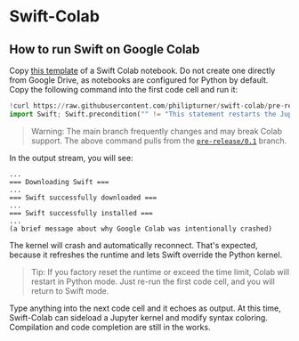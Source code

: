 # Swift-Colab

## How to run Swift on Google Colab

Copy [this template](https://colab.research.google.com/drive/1EACIWrk9IWloUckRm3wu973bKUBXQDKR?usp=sharing) of a Swift Colab notebook. Do not create one directly from Google Drive, as notebooks are configured for Python by default. Copy the following command into the first code cell and run it:

```python
!curl https://raw.githubusercontent.com/philipturner/swift-colab/pre-release/0.1/install_swift.sh --output install_swift.sh && bash install_swift.sh 5.5.2 # Replace 5.5.2 with newest Swift version
import Swift; Swift.precondition("" != "This statement restarts the Jupyter kernel in Python, but does nothing in Swift. Pretty neat, right?")
```

> Warning: The main branch frequently changes and may break Colab support. The above command pulls from the [`pre-release/0.1`](https://github.com/philipturner/swift-colab/tree/pre-release/0.1) branch.

In the output stream, you will see:

```
...
=== Downloading Swift ===
...
=== Swift successfully downloaded ===
...
=== Swift successfully installed ===
...
(a brief message about why Google Colab was intentionally crashed)
```

The kernel will crash and automatically reconnect. That's expected, because it refreshes the runtime and lets Swift override the Python kernel.

> Tip: If you factory reset the runtime or exceed the time limit, Colab will restart in Python mode. Just re-run the first code cell, and you will return to Swift mode.

Type anything into the next code cell and it echoes as output. At this time, Swift-Colab can sideload a Jupyter kernel and modify syntax coloring. Compilation and code completion are still in the works.
